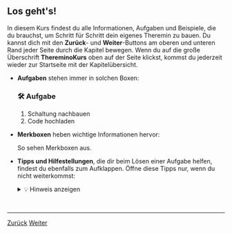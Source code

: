 <link rel="stylesheet" href="assets/css/custom.css?v=2">

## Los geht's!

In diesem Kurs findest du alle Informationen, Aufgaben und Beispiele, die du brauchst, um Schritt für Schritt dein eigenes Theremin zu bauen. Du kannst dich mit den **Zurück**- und **Weiter**-Buttons am oberen und unteren Rand jeder Seite durch die Kapitel bewegen. Wenn du auf die große Überschrift **ThereminoKurs** oben auf der Seite klickst, kommst du jederzeit wieder zur Startseite mit der Kapitelübersicht.

- **Aufgaben** stehen immer in solchen Boxen:

  <div class="aufgabe">
  <h3>🛠️ Aufgabe</h3>
  <ol>
    <li>Schaltung nachbauen</li>
    <li>Code hochladen</li>
  </ol>
  </div>

- **Merkboxen** heben wichtige Informationen hervor:

  <div class="merkbox">
  So sehen Merkboxen aus.
  </div>

- **Tipps und Hilfestellungen**, die dir beim Lösen einer Aufgabe helfen, findest du ebenfalls zum Aufklappen. Öffne diese Tipps nur, wenn du nicht weiterkommst:

  <details>
  <summary>💡 Hinweis anzeigen</summary>
  <p>
  Hier steht ein Tipp, der dir weiterhilft.
  </p>
  </details>

<p class="spacing-1">&nbsp;</p>

---

<div class="nav-container">
  <a href="index" class="button">Zurück</a>
  <a href="Sicherheit" class="button">Weiter</a>
</div>
